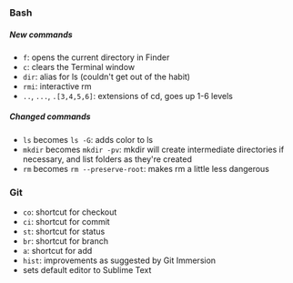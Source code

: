 ### Bash
##### New commands
- `f`: opens the current directory in Finder
- `c`: clears the Terminal window
- `dir`: alias for ls (couldn't get out of the habit)
- `rmi`: interactive rm
- `..`, `...`, `.[3,4,5,6]`: extensions of cd, goes up 1-6 levels

##### Changed commands
- `ls` becomes `ls -G`: adds color to ls
- `mkdir` becomes `mkdir -pv`: mkdir will create intermediate directories if necessary, and list folders as they're created
- `rm` becomes `rm --preserve-root`: makes rm a little less dangerous


### Git
- `co`: shortcut for checkout
- `ci`: shortcut for commit
- `st`: shortcut for status
- `br`: shortcut for branch
- `a`: shortcut for add
- `hist`: improvements as suggested by Git Immersion
- sets default editor to Sublime Text